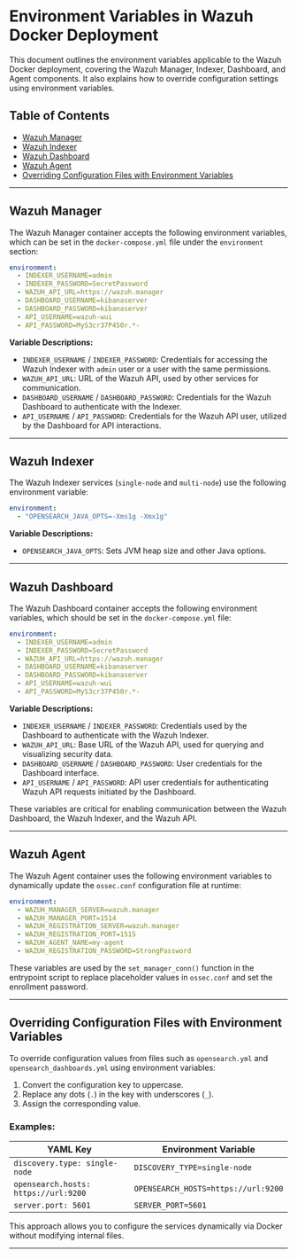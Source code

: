 # Environment Variables in Wazuh Docker Deployment

This document outlines the environment variables applicable to the Wazuh Docker deployment, covering the Wazuh Manager, Indexer, Dashboard, and Agent components. It also explains how to override configuration settings using environment variables.

## Table of Contents

- [Wazuh Manager](#wazuh-manager)
- [Wazuh Indexer](#wazuh-indexer)
- [Wazuh Dashboard](#wazuh-dashboard)
- [Wazuh Agent](#wazuh-agent)
- [Overriding Configuration Files with Environment Variables](#overriding-configuration-files-with-environment-variables)

---

## Wazuh Manager

The Wazuh Manager container accepts the following environment variables, which can be set in the `docker-compose.yml` file under the `environment` section:

```yaml
environment:
  - INDEXER_USERNAME=admin
  - INDEXER_PASSWORD=SecretPassword
  - WAZUH_API_URL=https://wazuh.manager
  - DASHBOARD_USERNAME=kibanaserver
  - DASHBOARD_PASSWORD=kibanaserver
  - API_USERNAME=wazuh-wui
  - API_PASSWORD=MyS3cr37P450r.*-
```

**Variable Descriptions:**

- `INDEXER_USERNAME` / `INDEXER_PASSWORD`: Credentials for accessing the Wazuh Indexer with `admin` user or a user with the same permissions.
- `WAZUH_API_URL`: URL of the Wazuh API, used by other services for communication.
- `DASHBOARD_USERNAME` / `DASHBOARD_PASSWORD`: Credentials for the Wazuh Dashboard to authenticate with the Indexer.
- `API_USERNAME` / `API_PASSWORD`: Credentials for the Wazuh API user, utilized by the Dashboard for API interactions.

---

## Wazuh Indexer

The Wazuh Indexer services (`single-node` and `multi-node`) use the following environment variable:

```yaml
environment:
  - "OPENSEARCH_JAVA_OPTS=-Xms1g -Xmx1g"
```

**Variable Descriptions:**

- `OPENSEARCH_JAVA_OPTS`: Sets JVM heap size and other Java options.

---

## Wazuh Dashboard

The Wazuh Dashboard container accepts the following environment variables, which should be set in the `docker-compose.yml` file:

```yaml
environment:
  - INDEXER_USERNAME=admin
  - INDEXER_PASSWORD=SecretPassword
  - WAZUH_API_URL=https://wazuh.manager
  - DASHBOARD_USERNAME=kibanaserver
  - DASHBOARD_PASSWORD=kibanaserver
  - API_USERNAME=wazuh-wui
  - API_PASSWORD=MyS3cr37P450r.*-
```

**Variable Descriptions:**

- `INDEXER_USERNAME` / `INDEXER_PASSWORD`: Credentials used by the Dashboard to authenticate with the Wazuh Indexer.
- `WAZUH_API_URL`: Base URL of the Wazuh API, used for querying and visualizing security data.
- `DASHBOARD_USERNAME` / `DASHBOARD_PASSWORD`: User credentials for the Dashboard interface.
- `API_USERNAME` / `API_PASSWORD`: API user credentials for authenticating Wazuh API requests initiated by the Dashboard.

These variables are critical for enabling communication between the Wazuh Dashboard, the Wazuh Indexer, and the Wazuh API.

---

## Wazuh Agent

The Wazuh Agent container uses the following environment variables to dynamically update the `ossec.conf` configuration file at runtime:

```yaml
environment:
  - WAZUH_MANAGER_SERVER=wazuh.manager
  - WAZUH_MANAGER_PORT=1514
  - WAZUH_REGISTRATION_SERVER=wazuh.manager
  - WAZUH_REGISTRATION_PORT=1515
  - WAZUH_AGENT_NAME=my-agent
  - WAZUH_REGISTRATION_PASSWORD=StrongPassword
```

These variables are used by the `set_manager_conn()` function in the entrypoint script to replace placeholder values in `ossec.conf` and set the enrollment password.

---

## Overriding Configuration Files with Environment Variables

To override configuration values from files such as `opensearch.yml` and `opensearch_dashboards.yml` using environment variables:

1. Convert the configuration key to uppercase.
2. Replace any dots (`.`) in the key with underscores (`_`).
3. Assign the corresponding value.

### Examples:

| YAML Key                                | Environment Variable                       |
|-----------------------------------------|--------------------------------------------|
| `discovery.type: single-node`           | `DISCOVERY_TYPE=single-node`               |
| `opensearch.hosts: https://url:9200`    | `OPENSEARCH_HOSTS=https://url:9200`        |
| `server.port: 5601`                     | `SERVER_PORT=5601`                         |

This approach allows you to configure the services dynamically via Docker without modifying internal files.

---
